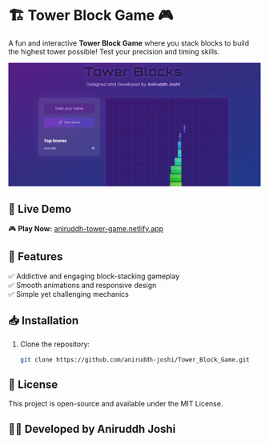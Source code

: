 # 🏗️ Tower Block Game 🎮  

A fun and interactive **Tower Block Game** where you stack blocks to build the highest tower possible! Test your precision and timing skills.  

<p align="center">
  <img src="tower.png" alt="Tower Block Game" width="800">
</p>  

## 🔗 Live Demo  
🎮 **Play Now:** [aniruddh-tower-game.netlify.app](https://aniruddh-tower-game.netlify.app/)  

## 📌 Features  
✅ Addictive and engaging block-stacking gameplay  
✅ Smooth animations and responsive design  
✅ Simple yet challenging mechanics  
 
## 📥 Installation  
1. Clone the repository:  
   ```bash
   git clone https://github.com/aniruddh-joshi/Tower_Block_Game.git

## 📜 License
This project is open-source and available under the MIT License.

## 👨‍💻 Developed by Aniruddh Joshi

